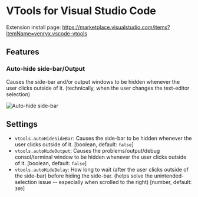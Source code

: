 # VTools for Visual Studio Code

Extension install page: <https://marketplace.visualstudio.com/items?itemName=venryx.vscode-vtools>

## Features

### Auto-hide side-bar/Output
Causes the side-bar and/or output windows to be hidden whenever the user clicks outside of it. (technically, when the user changes the text-editor selection)

![Auto-hide side-bar](Images/Features/AutoHideSideBar.gif)

## Settings

* `vtools.autoHideSideBar`: Causes the side-bar to be hidden whenever the user clicks outside of it. [boolean, default: `false`]
* `vtools.autoHideOutput`: Causes the problems/output/debug consol/terminal window to be hidden whenever the user clicks outside of it. [boolean, default: `false`]
* `vtools.autoHideDelay`: How long to wait (after the user clicks outside of the side-bar) before hiding the side-bar. (helps solve the unintended-selection issue -- especially when scrolled to the right) [number, default: `300`]
